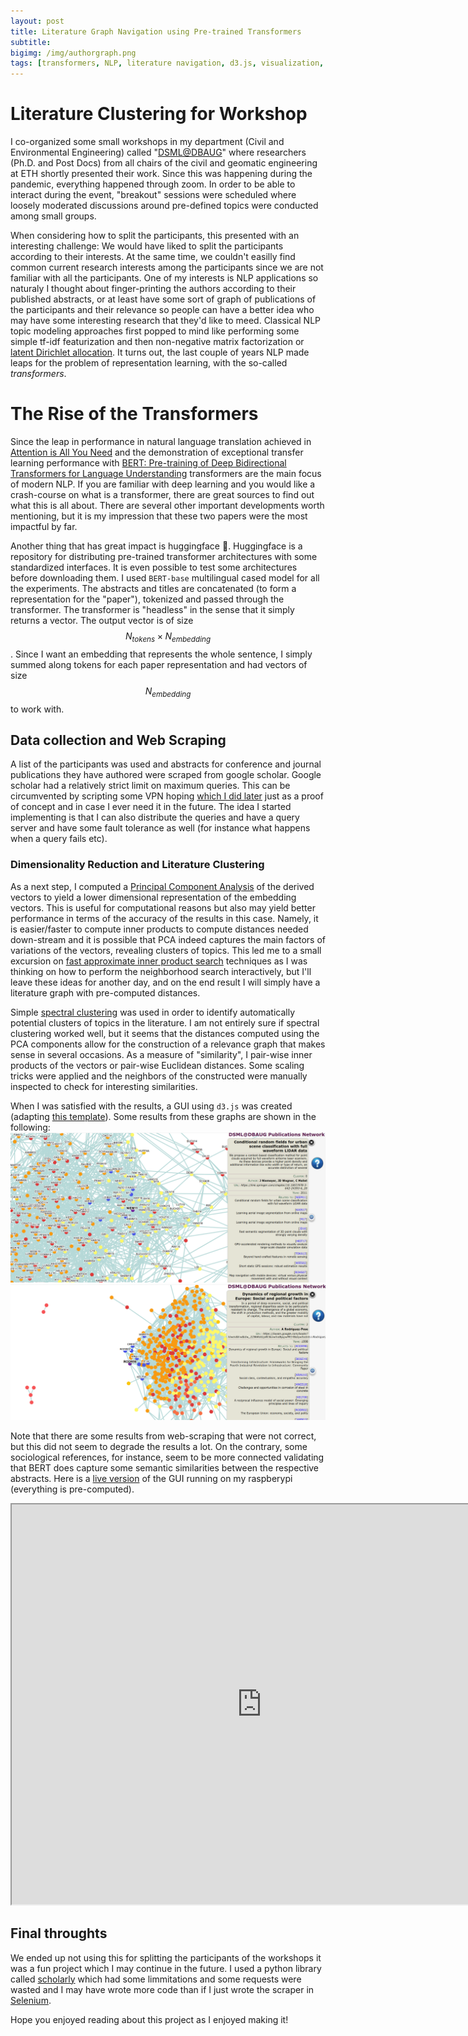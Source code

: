 ```yaml
---
layout: post
title: Literature Graph Navigation using Pre-trained Transformers 
subtitle: 
bigimg: /img/authorgraph.png
tags: [transformers, NLP, literature navigation, d3.js, visualization, scraping, personal]
---
```


# Literature Clustering for Workshop
I co-organized some small workshops in my department (Civil and Environmental Engineering) called "[DSML@DBAUG](https://chatzi.ibk.ethz.ch/smm-news/2020/10/dsml.html)" where researchers (Ph.D. and Post Docs) from all chairs of the civil and geomatic engineering at ETH shortly presented their work. Since this was happening during the pandemic, everything happened through zoom. In order to be able to interact during the event, "breakout" sessions were scheduled where loosely moderated discussions around pre-defined topics were conducted among small groups. 

When considering how to split the participants, this presented with an interesting challenge: We would have liked to split the participants according to their interests.
At the same time, we couldn't easilly find common current research interests among the participants since we are not familiar with all the participants. 
One of my interests is NLP applications so naturaly I thought about finger-printing the authors according to their published abstracts, or at least have some sort of graph of publications of the participants and their relevance so people can  have a better idea who may have some interesting research that they'd like to meed.
Classical NLP topic modeling approaches first popped to mind like performing some simple tf-idf featurization and then non-negative matrix factorization or [latent Dirichlet allocation](https://scikit-learn.org/stable/modules/generated/sklearn.decomposition.LatentDirichletAllocation.html).
It turns out, the last couple of years NLP made leaps for the problem of
representation learning, with the so-called *transformers*. 


# The Rise of the Transformers
Since the leap in performance in natural language translation achieved in [Attention is All You Need](https://papers.nips.cc/paper/7181-attention-is-all-you-need) and the 
demonstration of exceptional transfer learning performance with [BERT: Pre-training of Deep Bidirectional Transformers for Language Understanding](https://arxiv.org/abs/1810.04805) 
transformers are the main focus of modern NLP. If you are familiar with deep learning and you would like a crash-course on what is a transformer, there are great sources to find out 
what this is all about. There are several other important developments worth mentioning, but it is my impression that these two papers were the most impactful by far.

Another thing that has great impact is huggingface 🤗. Huggingface is a repository for distributing pre-trained transformer architectures with some standardized interfaces. 
It is even possible to test some architectures before downloading them. I used `BERT-base` multilingual cased model for all the experiments. The abstracts and titles are concatenated (to form a representation for the "paper"), tokenized and passed through the transformer. The transformer is "headless" in the sense that it simply returns a vector. The 
output vector is of size $$ N_{tokens} \times N_{embedding} $$. 
Since I want an embedding that represents the whole sentence, I simply summed along tokens for each paper representation and had vectors of size $$ N_{embedding} $$ to work with. 

## Data collection and Web Scraping
A list of the participants was used and abstracts for conference and journal publications they have authored were scraped from google scholar.
Google scholar had a relatively strict limit on maximum queries. This can be circumvented by scripting some VPN hoping [which I did later](https://github.com/mylonasc/vpn-swarm-scraper) just as a proof of concept and in case I ever need it in the future. The idea I started implementing is that I can also distribute the queries and have a query server and have some fault tolerance as well (for instance what happens when a query fails etc). 


### Dimensionality Reduction and Literature Clustering
As a next step, I computed a [Principal Component Analysis](https://en.wikipedia.org/wiki/Principal_component_analysis) of the derived vectors to yield a lower dimensional representation of the embedding vectors. This is useful for computational reasons but also may yield better performance in terms of the accuracy of the results in this case. Namely, it is easier/faster to compute inner products to compute distances needed down-stream and it is possible that PCA indeed captures the main factors of variations of the vectors, revealing clusters of topics. This led me to a small excursion on [fast approximate inner product search](https://engineering.fb.com/2017/03/29/data-infrastructure/faiss-a-library-for-efficient-similarity-search/) techniques as I was thinking on how to perform the neighborhood search interactively, but I'll leave these ideas for another day, and on the end result I will simply have a literature graph with pre-computed distances.

Simple [spectral clustering](https://scikit-learn.org/stable/modules/clustering.html#spectral-clustering) was used in order to identify automatically potential clusters of topics in the literature. I am not entirely sure if spectral clustering worked well, but it seems that the distances computed using the PCA components allow for the construction of a relevance graph that makes sense in several occasions. As a measure of "similarity", I pair-wise inner products of the vectors or pair-wise Euclidean distances. Some scaling tricks were applied and the neighbors of the constructed were manually inspected to check for interesting similarities.

When I was satisfied with the results, a GUI using `d3.js` was created (adapting [this template](http://bl.ocks.org/paulovn/9686202)).
Some results from these graphs are shown in the following:
![mapping related cluster](/img/mapping.png)
![social related cluster](/img/social_political_papers.png)

Note that there are some results from web-scraping that were not correct, but this did not seem to degrade the results a lot. On the contrary, some sociological references, for instance, seem to be more connected validating that BERT does capture some semantic similarities between the respective abstracts.
Here is a [live version](https://galerkin.hopto.org/authors_visualization/) of the GUI running on my raspberypi (everything is pre-computed).


<iframe src="https://galerkin.hopto.org/authors_visualization/" width="800" height="640" allowfullscreen="allowfullscreen"></iframe>

## Final throughts
We ended up not using this for splitting the participants of the workshops it was a fun project which I may continue in the future. I used a python library called [scholarly](https://pypi.org/project/scholarly/) which had some limmitations and some requests were wasted and I may have wrote more code than if I just wrote the scraper in [Selenium](https://selenium-python.readthedocs.io/).

Hope you enjoyed reading about this project as I enjoyed making it!

